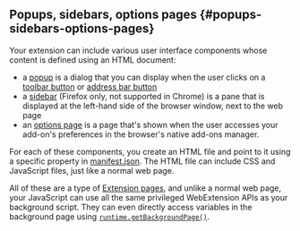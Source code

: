 ## Popups, sidebars, options pages {#popups-sidebars-options-pages}

Your extension can include various user interface components whose content is defined using an HTML document:

*   a [popup](https://developer.mozilla.org/en-US/docs/Mozilla/Add-ons/WebExtensions/user_interface/Popups) is a dialog that you can display when the user clicks on a [toolbar button](https://developer.mozilla.org/en-US/docs/Mozilla/Add-ons/WebExtensions/user_interface/Browser_action) or [address bar button](https://developer.mozilla.org/en-US/docs/Mozilla/Add-ons/WebExtensions/user_interface/Page_actions)
*   a [sidebar](https://developer.mozilla.org/en-US/docs/Mozilla/Add-ons/WebExtensions/user_interface/Sidebars) (Firefox only, not supported in Chrome) is a pane that is displayed at the left-hand side of the browser window, next to the web page
*   an [options page](https://developer.mozilla.org/en-US/docs/Mozilla/Add-ons/WebExtensions/user_interface/Options_pages) is a page that&#039;s shown when the user accesses your add-on&#039;s preferences in the browser&#039;s native add-ons manager.

For each of these components, you create an HTML file and point to it using a specific property in [manifest.json](https://developer.mozilla.org/en-US/docs/Mozilla/Add-ons/WebExtensions/manifest.json). The HTML file can include CSS and JavaScript files, just like a normal web page.

All of these are a type of [Extension pages](https://developer.mozilla.org/en-US/docs/Mozilla/Add-ons/WebExtensions/user_interface/Extension_pages), and unlike a normal web page, your JavaScript can use all the same privileged WebExtension APIs as your background script. They can even directly access variables in the background page using [`runtime.getBackgroundPage()`](https://developer.mozilla.org/en-US/docs/Mozilla/Add-ons/WebExtensions/API/runtime/getBackgroundPage).